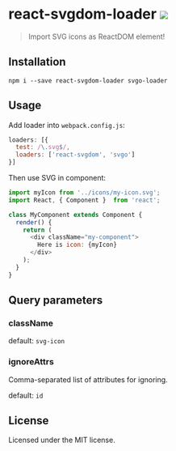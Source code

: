 # react-svgdom-loader [![][build]][build-link]

[build]: https://travis-ci.org/zenwalker/react-svgdom-loader.svg?branch=master
[build-link]: https://travis-ci.org/zenwalker/react-svgdom-loader

> Import SVG icons as ReactDOM element!

## Installation

```
npm i --save react-svgdom-loader svgo-loader
```

## Usage

Add loader into `webpack.config.js`:

```js
loaders: [{
  test: /\.svg$/,
  loaders: ['react-svgdom', 'svgo']
}]
```

Then use SVG in component:

```js
import myIcon from '../icons/my-icon.svg';
import React, { Component }  from 'react';

class MyComponent extends Component {
  render() {
    return (
      <div className="my-component">
        Here is icon: {myIcon}
      </div>
    );
  }
}
```

## Query parameters

### className

default: `svg-icon`

### ignoreAttrs

Comma-separated list of attributes for ignoring.

default: `id`

## License

Licensed under the MIT license.
